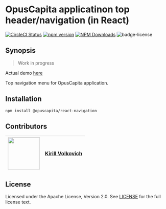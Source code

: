 # OpusCapita applicatinon top header/navigation (in React)

[![CircleCI Status](https://circleci.com/gh/OpusCapita/react-navigation/tree/master.svg?style=shield&circle-token=:circle-token)](https://circleci.com/gh/OpusCapita/react-navigation)
[![npm version](https://img.shields.io/npm/v/@opuscapita/react-navigation.svg)](https://npmjs.org/package/@opuscapita/react-navigation)
[![NPM Downloads](https://img.shields.io/npm/dm/@opuscapita/react-navigation.svg)](https://npmjs.org/package/@opuscapita/react-navigation)
![badge-license](https://img.shields.io/github/license/OpusCapita/react-navigation.svg)

## Synopsis

> Work in progress

Actual demo [here](https://opuscapita.github.io/react-navigation/?currentComponentName=Menu&maxContainerWidth=100%25)

Top navigation menu for OpusCapita application.


## Installation

`npm install @opuscapita/react-navigation`

## Contributors

| [<img src="https://avatars.githubusercontent.com/u/24652543?v=3" width="100px;"/>](https://github.com/kvolkovich-sc) | [**Kirill Volkovich**](https://github.com/kvolkovich-sc) |
| :---: | :---: |

## License

Licensed under the Apache License, Version 2.0. See [LICENSE](./LICENSE) for the full license text.

